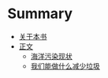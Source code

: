 # Summary

* [关于本书](README.md)
* [正文](doc/GoZeroWaste.md)
  * [海洋污染现状](doc/GoZeroWaste.md)
  * [我们能做什么减少垃圾](doc/GoZeroWaste.md)